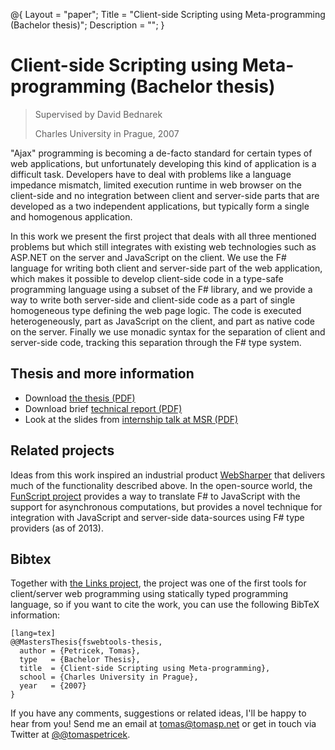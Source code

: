﻿@{ 
  Layout = "paper";
  Title = "Client-side Scripting using Meta-programming (Bachelor thesis)";
  Description = "";
}

# Client-side Scripting using Meta-programming (Bachelor thesis)

> Supervised by David Bednarek
>
> Charles University in Prague, 2007

"Ajax" programming is becoming a de-facto standard for certain types of web 
applications, but unfortunately developing this kind of application is a difficult task. 
Developers have to deal with problems like a language impedance mismatch, limited 
execution runtime in web browser on the client-side and no integration between client 
and server-side parts that are developed as a two independent applications, but 
typically form a single and homogenous application.

In this work we present the first project that deals with all three mentioned problems 
but which still integrates with existing web technologies such as ASP.NET on the server 
and JavaScript on the client. We use the F# language for writing both client and 
server-side part of the web application, which makes it possible to develop client-side 
code in a type-safe programming language using a subset of the F# library, and we 
provide a way to write both server-side and client-side code as a part of single 
homogeneous type defining the web page logic. The code is executed heterogeneously, 
part as JavaScript on the client, and part as native code on the server. Finally we 
use monadic syntax for the separation of client and server-side code, tracking this 
separation through the F# type system.

## Thesis and more information

 - Download [the thesis (PDF)](webtools.pdf)
 - Download brief [technical report (PDF)](webtools-report.pdf)
 - Look at the slides from [internship talk at MSR (PDF)](webtools-msr.pdf)

## Related projects

Ideas from this work inspired an industrial product [WebSharper](http://www.intellifactory.com/)
that delivers much of the functionality described above. In the open-source world,
the [FunScript project](http://funscript.info/) provides a way to translate F#
to JavaScript with the support for asynchronous computations, but provides a novel
technique for integration with JavaScript and server-side data-sources using
F# type providers (as of 2013).

## <a id="cite">Bibtex</a>
Together with [the Links project](http://groups.inf.ed.ac.uk/links/), the project was one of the
first tools for client/server web programming using statically typed programming language,
so if you want to cite the work, you can use the following BibTeX information:

    [lang=tex]
    @@MastersThesis{fswebtools-thesis,
      author = {Petricek, Tomas},
      type   = {Bachelor Thesis},
      title  = {Client-side Scripting using Meta-programming},
      school = {Charles University in Prague},
      year   = {2007}
    }

If you have any comments, suggestions or related ideas, I'll be happy to 
hear from you! Send me an email at [tomas@tomasp.net](mailto:tomas@tomasp.net)
or get in touch via Twitter at [@@tomaspetricek](http://twitter.com/tomaspetricek).